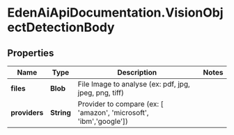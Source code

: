 # EdenAiApiDocumentation.VisionObjectDetectionBody

## Properties
Name | Type | Description | Notes
------------ | ------------- | ------------- | -------------
**files** | **Blob** | File Image to analyse (ex: pdf, jpg, jpeg, png, tiff) | 
**providers** | **String** | Provider to compare (ex: [ &#x27;amazon&#x27;, &#x27;microsoft&#x27;, &#x27;ibm&#x27;,&#x27;google&#x27;]) | 

